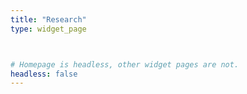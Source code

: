 ```yaml
---
title: "Research"
type: widget_page



# Homepage is headless, other widget pages are not.
headless: false
---
```

